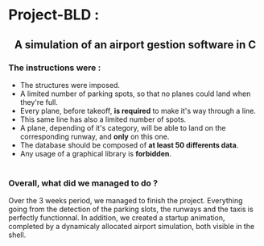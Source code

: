 # Project-BLD :
<h2 style="text-align: center">A simulation of an airport gestion software in C</h2>
<h3>The instructions were :</h3>

- The structures were imposed.
- A limited number of parking spots, so that no planes could land when they're full.
- Every plane, before takeoff, **is required** to make it's way through a line.
- This same line has also a limited number of spots.
- A plane, depending of it's category, will be able to land on the corresponding runway, and **only** on this one.
- The database should be composed of **at least 50 differents data**.
- Any usage of a graphical library is **forbidden**.<br><br>

<h3>Overall, what did we managed to do ?</h3>

<p> Over the 3 weeks period, we managed to finish the project. Everything going from the detection of the parking slots, the runways and the taxis is perfectly functionnal. In addition, we created a startup animation, completed by a dynamicaly allocated airport simulation, both visible in the shell.</p>
